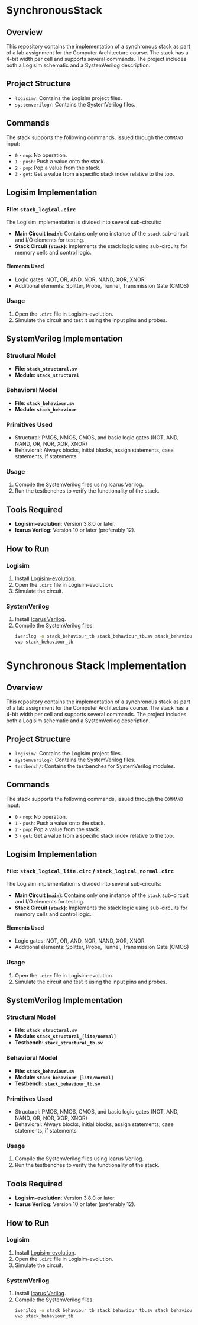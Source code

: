 # SynchronousStack

## Overview

This repository contains the implementation of a synchronous stack as part of a lab assignment for the Computer Architecture course. The stack has a 4-bit width per cell and supports several commands. The project includes both a Logisim schematic and a SystemVerilog description.

## Project Structure

- `logisim/`: Contains the Logisim project files.
- `systemverilog/`: Contains the SystemVerilog files.

## Commands

The stack supports the following commands, issued through the `COMMAND` input:

- `0` - `nop`: No operation.
- `1` - `push`: Push a value onto the stack.
- `2` - `pop`: Pop a value from the stack.
- `3` - `get`: Get a value from a specific stack index relative to the top.

## Logisim Implementation

### File: `stack_logical.circ`

The Logisim implementation is divided into several sub-circuits:
- **Main Circuit (`main`)**: Contains only one instance of the `stack` sub-circuit and I/O elements for testing.
- **Stack Circuit (`stack`)**: Implements the stack logic using sub-circuits for memory cells and control logic.

#### Elements Used
- Logic gates: NOT, OR, AND, NOR, NAND, XOR, XNOR
- Additional elements: Splitter, Probe, Tunnel, Transmission Gate (CMOS)

### Usage
1. Open the `.circ` file in Logisim-evolution.
2. Simulate the circuit and test it using the input pins and probes.

## SystemVerilog Implementation

### Structural Model
- **File: `stack_structural.sv`**
- **Module: `stack_structural`**

### Behavioral Model
- **File: `stack_behaviour.sv`**
- **Module: `stack_behaviour`**

### Primitives Used
- Structural: PMOS, NMOS, CMOS, and basic logic gates (NOT, AND, NAND, OR, NOR, XOR, XNOR)
- Behavioral: Always blocks, initial blocks, assign statements, case statements, if statements

### Usage
1. Compile the SystemVerilog files using Icarus Verilog.
2. Run the testbenches to verify the functionality of the stack.

## Tools Required

- **Logisim-evolution**: Version 3.8.0 or later.
- **Icarus Verilog**: Version 10 or later (preferably 12).

## How to Run

### Logisim
1. Install [Logisim-evolution](https://github.com/logisim-evolution/logisim-evolution/releases/tag/v3.8.0).
2. Open the `.circ` file in Logisim-evolution.
3. Simulate the circuit.

### SystemVerilog
1. Install [Icarus Verilog](http://iverilog.icarus.com/).
2. Compile the SystemVerilog files:
   ```bash
   iverilog -o stack_behaviour_tb stack_behaviour_tb.sv stack_behaviour.sv
   vvp stack_behaviour_tb
# Synchronous Stack Implementation

## Overview

This repository contains the implementation of a synchronous stack as part of a lab assignment for the Computer Architecture course. The stack has a 4-bit width per cell and supports several commands. The project includes both a Logisim schematic and a SystemVerilog description.

## Project Structure

- `logisim/`: Contains the Logisim project files.
- `systemverilog/`: Contains the SystemVerilog files.
- `testbench/`: Contains the testbenches for SystemVerilog modules.

## Commands

The stack supports the following commands, issued through the `COMMAND` input:

- `0` - `nop`: No operation.
- `1` - `push`: Push a value onto the stack.
- `2` - `pop`: Pop a value from the stack.
- `3` - `get`: Get a value from a specific stack index relative to the top.

## Logisim Implementation

### File: `stack_logical_lite.circ` / `stack_logical_normal.circ`

The Logisim implementation is divided into several sub-circuits:
- **Main Circuit (`main`)**: Contains only one instance of the `stack` sub-circuit and I/O elements for testing.
- **Stack Circuit (`stack`)**: Implements the stack logic using sub-circuits for memory cells and control logic.

#### Elements Used
- Logic gates: NOT, OR, AND, NOR, NAND, XOR, XNOR
- Additional elements: Splitter, Probe, Tunnel, Transmission Gate (CMOS)

### Usage
1. Open the `.circ` file in Logisim-evolution.
2. Simulate the circuit and test it using the input pins and probes.

## SystemVerilog Implementation

### Structural Model
- **File: `stack_structural.sv`**
- **Module: `stack_structural_[lite/normal]`**
- **Testbench: `stack_structural_tb.sv`**

### Behavioral Model
- **File: `stack_behaviour.sv`**
- **Module: `stack_behaviour_[lite/normal]`**
- **Testbench: `stack_behaviour_tb.sv`**

### Primitives Used
- Structural: PMOS, NMOS, CMOS, and basic logic gates (NOT, AND, NAND, OR, NOR, XOR, XNOR)
- Behavioral: Always blocks, initial blocks, assign statements, case statements, if statements

### Usage
1. Compile the SystemVerilog files using Icarus Verilog.
2. Run the testbenches to verify the functionality of the stack.

## Tools Required

- **Logisim-evolution**: Version 3.8.0 or later.
- **Icarus Verilog**: Version 10 or later (preferably 12).

## How to Run

### Logisim
1. Install [Logisim-evolution](https://github.com/logisim-evolution/logisim-evolution/releases/tag/v3.8.0).
2. Open the `.circ` file in Logisim-evolution.
3. Simulate the circuit.

### SystemVerilog
1. Install [Icarus Verilog](http://iverilog.icarus.com/).
2. Compile the SystemVerilog files:
   ```bash
   iverilog -o stack_behaviour_tb stack_behaviour_tb.sv stack_behaviour.sv
   vvp stack_behaviour_tb
